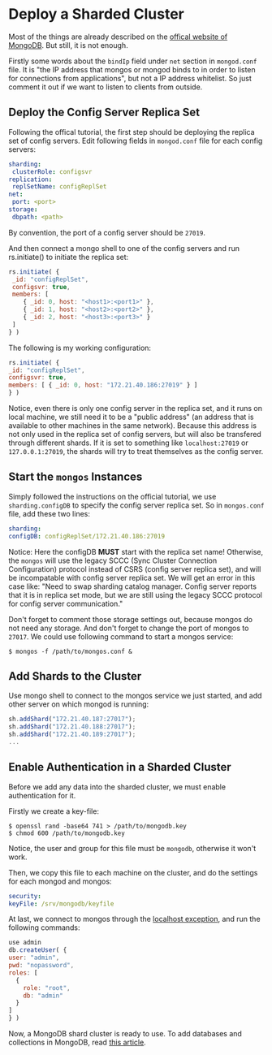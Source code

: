 # Deploy a Sharded Cluster

Most of the things are already described on the [offical website of MongoDB](https://docs.mongodb.org/manual/tutorial/deploy-shard-cluster/). But still, it is not enough.

Firstly some words about the `bindIp` field under `net` section in `mongod.conf` file. It is "the IP address that mongos or mongod binds to in order to listen for connections from applications", but not a IP address whitelist. So just comment it out if we want to listen to clients from outside.

## Deploy the Config Server Replica Set

Following the offical tutorial, the first step should be deploying the replica set of config servers. Edit following fields in `mongod.conf` file for each config servers:

  ```yaml
sharding:
   clusterRole: configsvr
replication:
   replSetName: configReplSet
net:
   port: <port>
storage:
   dbpath: <path>
  ```

By convention, the port of a config server should be `27019`.

And then connect a mongo shell to one of the config servers and run rs.initiate() to initiate the replica set:

  ```javascript
rs.initiate( {
   _id: "configReplSet",
   configsvr: true,
   members: [
      { _id: 0, host: "<host1>:<port1>" },
      { _id: 1, host: "<host2>:<port2>" },
      { _id: 2, host: "<host3>:<port3>" }
   ]
} )
  ```

The following is my working configuration:

  ```javascript
rs.initiate( {
  _id: "configReplSet",
  configsvr: true,
  members: [ { _id: 0, host: "172.21.40.186:27019" } ]
} )
  ```

Notice, even there is only one config server in the replica set, and it runs on local machine, we still need it to be a "public address" (an address that is available to other machines in the same network). Because this address is not only used in the replica set of config servers, but will also be transfered through different shards. If it is set to something like `localhost:27019` or `127.0.0.1:27019`, the shards will try to treat themselves as the config server.

## Start the `mongos` Instances

Simply followed the instructions on the official tutorial, we use `sharding.configDB` to specify the config server replica set. So in `mongos.conf` file, add these two lines:

  ```yaml
sharding:
  configDB: configReplSet/172.21.40.186:27019
  ```

Notice: Here the configDB __MUST__ start with the replica set name! Otherwise, the `mongos` will use the legacy SCCC (Sync Cluster Connection Configuration) protocol instead of CSRS (config server replica set), and will be incompatable with config server replica set. We will get an error in this case like: "Need to swap sharding catalog manager. Config server reports that it is in replica set mode, but we are still using the legacy SCCC protocol for config server communication."

Don't forget to comment those storage settings out, because mongos do not need any storage. And don't forget to change the port of mongos to `27017`. We could use following command to start a mongos service:

  ```console
$ mongos -f /path/to/mongos.conf &
  ```

## Add Shards to the Cluster

Use mongo shell to connect to the mongos service we just started, and add other server on which mongod is running:

  ```javascript
sh.addShard("172.21.40.187:27017");
sh.addShard("172.21.40.188:27017");
sh.addShard("172.21.40.189:27017");
...
  ```

## Enable Authentication in a Sharded Cluster

Before we add any data into the sharded cluster, we must enable authentication for it.

Firstly we create a key-file:

  ```console
$ openssl rand -base64 741 > /path/to/mongodb.key
$ chmod 600 /path/to/mongodb.key
  ```

Notice, the user and group for this file must be `mongodb`, otherwise it won't work.

Then, we copy this file to each machine on the cluster, and do the settings for each mongod and mongos:

  ```yaml
security:
  keyFile: /srv/mongodb/keyfile
  ```

At last, we connect to mongos through the [localhost exception](https://docs.mongodb.org/manual/core/security-users/#localhost-exception), and run the following commands:

  ```javascript
use admin
db.createUser( {
  user: "admin",
  pwd: "nopassword",
  roles: [
    {
      role: "root",
      db: "admin"
    }
  ]
} )
  ```

Now, a MongoDB shard cluster is ready to use. To add databases and collections in MongoDB, read [this article](shard-for-databases-and-collections.md).
